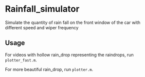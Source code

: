 # Rainfall_simulator
Simulate the quantity of rain fall on the front window of the car with different speed and wiper frequency

## Usage
For videos with hollow rain_drop representing the raindrops, run `plotter_fast.m`.

For more beautiful rain_drop, run `plotter.m`.

